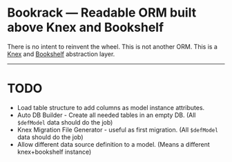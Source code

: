 Bookrack — Readable ORM built above Knex and Bookshelf
======================================================

There is no intent to reinvent the wheel. This is not another ORM. This is a [Knex](http://knexjs.org) and [Bookshelf](http://bookshelfjs.org) abstraction layer.


--------------------------------------------------------------------------------

TODO
====
* Load table structure to add columns as model instance attributes.
* Auto DB Builder - Create all needed tables in an empty DB. (All `$defModel` data should do the job)
* Knex Migration File Generator - useful as first migration. (All `$defModel` data should do the job)
* Allow different data source definition to a model. (Means a different knex+bookshelf instance)
